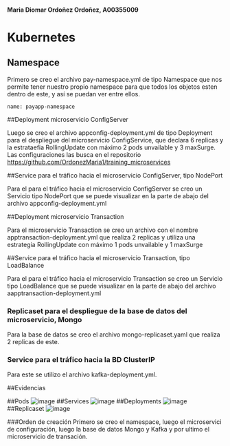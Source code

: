 #### Maria Diomar Ordoñez Ordoñez, A00355009

# Kubernetes
## Namespace 
Primero se creo el archivo pay-namespace.yml de tipo Namespace que nos permite tener nuestro propio namespace para que todos los objetos esten dentro de este, y así se puedan ver entre ellos. 

    name: payapp-namespace

##Deployment microservicio ConfigServer

Luego se creo el archivo appconfig-deployment.yml de tipo Deployment para el despliegue del microservicio ConfigService, que declara 6 replicas y la estrataefia RollingUpdate con máximo 2 pods unvailable y 3 maxSurge.  Las configuraciones las busca en el repositorio https://github.com/OrdonezMaria1/training_microservices  

##Service para el tráfico hacia el microservicio ConfigServer, tipo NodePort

Para el para el tráfico hacia el microservicio ConfigServer se creo un Servicio tipo NodePort que se puede visualizar en la parte de abajo del archivo appconfig-deployment.yml

##Deployment microservicio Transaction

Para el microservicio Transaction se creo un archivo con el nombre apptransaction-deployment.yml que realiza 2 replicas y utiliza una estrategia RollingUpdate con máximo 1 pods unvailable y 1 maxSurge 

##Service para el tráfico hacia el microservicio Transaction, tipo LoadBalance

Para el para el tráfico hacia el microservicio Transaction se creo un Servicio tipo LoadBalance que se puede visualizar en la parte de abajo del archivo aapptransaction-deployment.yml

### Replicaset para el despliegue de la base de datos del microservicio, Mongo  

Para la base de datos se creo el archivo mongo-replicaset.yaml que realiza 2 replicas de este. 

### Service para el tráfico hacia la BD ClusterIP

Para este se utilizo el archivo kafka-deployment.yml. 

##Evidencias

##Pods 
![image](https://user-images.githubusercontent.com/47904094/166125215-b52c03a3-cb91-4b42-9dfa-814cb90a4b29.png)
##Services
![image](https://user-images.githubusercontent.com/47904094/166125240-02a93111-6cde-43cc-a867-8b0fcbca57c2.png)
##Deployments
![image](https://user-images.githubusercontent.com/47904094/166125259-13dfdd4c-e43b-4db5-bb2e-3eae5e84c2e9.png)
##Replicaset
![image](https://user-images.githubusercontent.com/47904094/166125292-96bffa55-3aa0-4a36-8a4a-fedee102857d.png)

###Orden de creación 
Primero se creo el namespace, luego el microservici de configuración, luego la base de datos Mongo y Kafka y por ultimo el microservicio de transación. 






